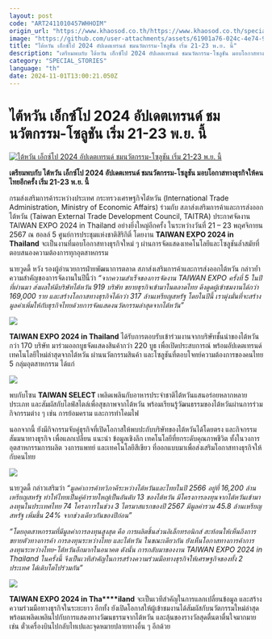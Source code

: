 ```yaml
---
layout: post
code: "ART2411010457WHHOIM"
origin_url: "https://www.khaosod.co.th/https://www.khaosod.co.th/special-stories/news_9485687"
image: "https://github.com/user-attachments/assets/61901a76-024c-4e74-9232-56c0a0d6dbfa"
title: "ไต้หวัน เอ็กซ์โป 2024 อัปเดตเทรนด์ ชมนวัตกรรม-โซลูชัน เริ่ม 21-23 พ.ย. นี้"
description: "เตรียมพบกับ ไต้หวัน เอ็กซ์โป 2024 อัปเดตเทรนด์ ชมนวัตกรรม-โซลูชัน มอบโอกาสทางธุรกิจให้คนไทยอีกครั้ง เริ่ม 21-23 พ.ย. นี้"
category: "SPECIAL_STORIES"
language: "th"
date: 2024-11-01T13:00:21.050Z
---
```


# ไต้หวัน เอ็กซ์โป 2024 อัปเดตเทรนด์ ชมนวัตกรรม-โซลูชัน เริ่ม 21-23 พ.ย. นี้

[![ไต้หวัน เอ็กซ์โป 2024 อัปเดตเทรนด์ ชมนวัตกรรม-โซลูชัน เริ่ม 21-23 พ.ย. นี้](https://www.khaosod.co.th/wpapp/uploads/2024/11/TAIWAN-EXPO-2024-in-Thailand115.jpg "ไต้หวัน เอ็กซ์โป 2024 อัปเดตเทรนด์ ชมนวัตกรรม-โซลูชัน เริ่ม 21-23 พ.ย. นี้")](https://www.khaosod.co.th/wpapp/uploads/2024/11/TAIWAN-EXPO-2024-in-Thailand115.jpg)

**เตรียมพบกับ ไต้หวัน เอ็กซ์โป 2024 อัปเดตเทรนด์ ชมนวัตกรรม-โซลูชัน มอบโอกาสทางธุรกิจให้คนไทยอีกครั้ง เริ่ม 21-23 พ.ย. นี้**

กรมส่งเสริมการค้าระหว่างประเทศ กระทรวงเศรษฐกิจไต้หวัน (International Trade Administration, Ministry of Economic Affairs) ร่วมกับ สภาส่งเสริมการค้าและการส่งออกไต้หวัน (Taiwan External Trade Development Council, TAITRA) ประกาศจัดงาน TAIWAN EXPO 2024 in Thailand อย่างยิ่งใหญ่อีกครั้ง ในระหว่างวันที่ 21 – 23 พฤศจิกายน 2567 ณ ฮอลล์ 5 ศูนย์การประชุมแห่งชาติสิริกิติ์ โดยงาน **TAIWAN EXPO 2024 in Thailand** จะเป็นงานที่มอบโอกาสทางธุรกิจใหม่ ๆ ผ่านการจัดแสดงเทคโนโลยีและโซลูชันล้ำสมัยที่ตอบสนองความต้องการทุกอุตสาหกรรม

นายวูดดี้ หวัง รองผู้อำนวยการฝ่ายพัฒนาการตลาด สภาส่งเสริมการค้าและการส่งออกไต้หวัน กล่าวย้ำความสำคัญของการจัดงานในปีนี้ว่า _“จากความสำเร็จของการจัดงาน TAIWAN EXPO ครั้งที่ 5 ในปีที่ผ่านมา ส่งผลให้มีบริษัทไต้หวัน 919 บริษัท ขยายธุรกิจเข้ามาในตลาดไทย ดึงดูดผู้เข้าชมงานได้กว่า 169,000 ราย และสร้างโอกาสทางธุรกิจได้กว่า 317 ล้านเหรียญสหรัฐ โดยในปีนี้ เรามุ่งมั่นที่จะสร้างมูลค่าเพิ่มให้กับธุรกิจไทยด้วยการจัดแสดงนวัตกรรมล่าสุดจากไต้หวัน”_

[![](https://www.khaosod.co.th/wpapp/uploads/2024/11/TAIWAN-EXPO-2024-in-Thailand111.jpg)](https://www.khaosod.co.th/wpapp/uploads/2024/11/TAIWAN-EXPO-2024-in-Thailand111.jpg)

**TAIWAN EXPO 2024 in Thailand** ได้รับการตอบรับเข้าร่วมงานจากบริษัทชั้นนำของไต้หวันกว่า 170 บริษัท มาร่วมออกบูธจัดแสดงสินค้ากว่า 220 บูธ เพื่อเปิดประสบการณ์ พร้อมอัปเดตเทรนด์เทคโนโลยีใหม่ล่าสุดจากไต้หวัน ผ่านนวัตกรรมสินค้า และโซลูชันที่ตอบโจทย์ความต้องการของคนไทย 5 กลุ่มอุตสาหกรรม ได้แก่

[![](https://www.khaosod.co.th/wpapp/uploads/2024/11/TAIWAN-EXPO-2024-in-Thailand112.jpg)](https://www.khaosod.co.th/wpapp/uploads/2024/11/TAIWAN-EXPO-2024-in-Thailand112.jpg)

พบกับโซน **TAIWAN SELECT** เพลิดเพลินกับอาหารประจำชาติไต้หวันแสนอร่อยหลากหลายประเภท และสัมผัสกับไลฟ์สไตล์เพื่อสุขภาพจากไต้หวัน พร้อมเรียนรู้วัฒนธรรมของไต้หวันผ่านการร่วมกิจกรรมต่าง ๆ เช่น การย้อมคราม และการทำโคมไฟ

นอกจากนี้ ยังมีกิจกรรมจับคู่ธุรกิจที่เปิดโอกาสให้พบปะกับบริษัทของไต้หวันได้โดยตรง และกิจกรรมสัมมนาทางธุรกิจ เพื่อแลกเปลี่ยน แนะนำ ข้อมูลเชิงลึก เทคโนโลยีที่ยกระดับคุณภาพชีวิต ทั้งในวงการอุตสาหกรรมการผลิต วงการแพทย์ และเทคโนโลยีสีเขียว ที่ออกแบบมาเพื่อส่งเสริมโอกาสทางธุรกิจให้กับคนไทย

[![](https://www.khaosod.co.th/wpapp/uploads/2024/11/TAIWAN-EXPO-2024-in-Thailand113.jpg)](https://www.khaosod.co.th/wpapp/uploads/2024/11/TAIWAN-EXPO-2024-in-Thailand113.jpg)

นายวูดดี้ กล่าวเสริมว่า _“มูลค่าการค้าทวิภาคีระหว่างไต้หวันและไทยในปี 2566 อยู่ที่ 16,200 ล้านเหรียญสหรัฐ ทำให้ไทยเป็นคู่ค้ารายใหญ่เป็นอันดับ 13 ของไต้หวัน มีโครงการลงทุนจากไต้หวันเข้ามาลงทุนในประเทศไทย 74 โครงการในช่วง 3 ไตรมาสแรกของปี 2567 มีมูลค่ารวม 45.8 ล้านเหรียญสหรัฐ เพิ่มขึ้น 24% จากช่วงเดียวกันของปีก่อน”_

_“โดยอุตสาหกรรมที่มีมูลค่าการลงทุนสูงสุด คือ การผลิตชิ้นส่วนอิเล็กทรอนิกส์ สะท้อนให้เห็นถึงการขยายตัวทางการค้า การลงทุนระหว่างไทย และไต้หวัน ในขณะเดียวกัน ยังเห็นโอกาสทางการค้าการลงทุนระหว่างไทย-ไต้หวันอีกมากในอนาคต ดังนั้น การกลับมาของงาน TAIWAN EXPO 2024 in Thailand ในครั้งนี้ จึงเป็นเวทีสำคัญในการสร้างความร่วมมือทางธุรกิจให้เศรษฐกิจของทั้ง 2 ประเทศ ได้เติบโตไปร่วมกัน”_

[![](https://www.khaosod.co.th/wpapp/uploads/2024/11/TAIWAN-EXPO-2024-in-Thailand114.jpg)](https://www.khaosod.co.th/wpapp/uploads/2024/11/TAIWAN-EXPO-2024-in-Thailand114.jpg)

**TAIWAN EXPO 2024 in Tha****iland** จะเป็นเวทีสำคัญในการแลกเปลี่ยนข้อมูล และสร้างความร่วมมือทางธุรกิจในระยะยาว อีกทั้ง ยังเปิดโอกาสให้ผู้เข้าชมงานได้สัมผัสกับนวัตกรรมใหม่ล่าสุด พร้อมเพลิดเพลินไปกับการแสดงทางวัฒนธรรมจากไต้หวัน และลุ้นของรางวัลสุดตื่นตาตื่นใจมากมาย เช่น ตั๋วเครื่องบินไปกลับไทเปและจุดหมายปลายทางอื่น ๆ อีกด้วย